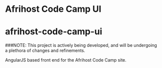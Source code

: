 # Afrihost Code Camp UI

afrihost-code-camp-ui
=====================

###NOTE: This project is actively being developed, and will be undergoing a plethora of changes and refinements.

AngularJS based front end for the Afrihost Code Camp site.
